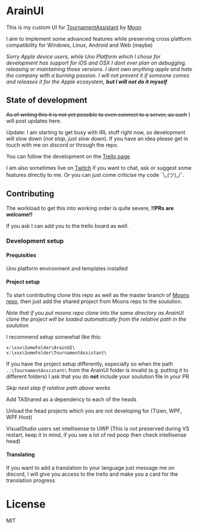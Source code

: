# ArainUI
This is my custom UI for [TournamentAssistant](https://github.com/MatrikMoon/TournamentAssistant) by [Moon](https://github.com/MatrikMoon)

I aim to implement some advanced features while preserving cross platform compatibility for Windows, Linux, Android and Web (maybe)

*Sorry Apple device users, while Uno Platform which I chose for development has support for iOS and OSX I dont ever plan on debugging, releasing or maintaining those versions. I dont own anything apple and hate the company with a burning passion. I will not prevent it if someone comes and releases it for the Apple ecosystem, **but I will not do it myself***

## State of development
~~As of writing this it is not yet possible to even connect to a server, as such~~ I will post updates here. 

Update: I am starting to get busy with IRL stuff right now, so development will slow down (*not stop, just slow down*). If you have an idea please get in touch with me on discord or through the repo.

You can follow the development on the [Trello page](https://trello.com/b/eEwUQwsd)

I am also sometimes live on [Twitch](https://twitch.tv/arimodu) if you want to chat, ask or suggest some features directly to me. Or you can just come criticise my code ¯\\\_(ツ)\_/¯.

## Contributing
The workload to get this into working order is quite severe, **!!PRs are welcome!!**

If you ask I can add you to the trello board as well.

### Development setup
#### Prequisities
Uno platform environment and templates installed

#### Project setup
To start contributing clone this repo as well as the master branch of [Moons repo](https://github.com/MatrikMoon/TournamentAssistant), then just add the shared project from Moons repo to the soulution.

*Note that if you put moons repo clone into the same directory as ArainUI clone the project will be loaded automatically from the relative path in the soulution*

I recommend setup somewhat like this:
``` 
x:\xxx\SomeFolder\ArainUI\
x:\xxx\SomeFolder\TournamentAssistant\
```
If you have the project setup differently, especially so when the path
`..\TournamentAssistant\`
from the ArainUI folder is invalid (e.g. putting it to different folders) I ask that you do **not** include your soulution file in your PR

*Skip next step if relative path above works*

Add TAShared as a dependency to each of the heads

Unload the head projects which you are not developing for (Tizen, WPF, WPF.Host)

VisualStudio users set intellisense to UWP (This is not preserved during VS restart, keep it in mind, if you see a lot of red poop then check intellisense head)

#### Translating
If you want to add a translation to your language just message me on discord, I will give you access to the trello and make you a card for the translation progress

# License
MIT
